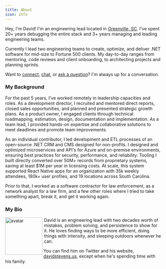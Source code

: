 ```yaml
---
title: About
icon: info
---
```


Hey, I'm David! I'm an engineering lead located in [Greenville, SC](http://lifeingreenville.com).  I've spent 20+ years debugging the entire stack and 3+ years managing and leading engineering teams. 

Currently I lead two engineering teams to create, optimize, and deliver .NET software for mid-size to Fortune 500 clients. My day-to-day ranges from mentoring, code reviews and client onboarding, to architecting projects and planning sprints. 

Want to [connect](https://www.linkedin.com/in/davidclarkestevens/), [chat](https://twitter.com/messages/compose?recipient_id=218521189), or [ask a question](mailto:hello@davidstevens.us)?  I'm always up for a conversation.

### My Background

For the past 5 years, I've worked remotely in leadership capacities and roles.  As a development director, I recruited and mentored direct reports, closed sales opportunities, and planned and presented strategic growth plans.  As a product owner, I engaged clients through technical roadmapping, estimation, design, documentation and implementation.  As a team lead, I provided hands-on expertise and collaborative solutions to meet deadlines and promote team improvements.

As an individual contributor, I led development and ETL processes of an open-source .NET CRM and CMS designed for non-profits.  I designed and optimized microservices and API's for Azure and on-premise environments, ensuring best practices for security, performance, and reliability.  Tooling I built directly converted over 50M+ records from proprietary systems, saving at least $1M per year in licensing costs.  At scale, this system supported React Native apps for an organization with 35k weekly attendees, 180k+ user profiles, and 19 locations across South Carolina.

Prior to that, I worked as a software contractor for law enforcement, as a network analyst for a law firm, and a few other roles where I tried to take something apart, break it, and get it working again.

### My Bio

<img src="../avatar.jpg" alt="avatar" width="120" align="left" /><p style="padding-left:125px;"> David is an engineering lead with two decades worth of mistakes, problem solving, and persistence to show for it.  He loves finding ways to be more efficient, doing things with intensity, and sleeping outdoors whenever he can.

You can find him on Twitter and his website, [davidstevens.us](https://davidstevens.us), except when he's spending time with his family.</p>